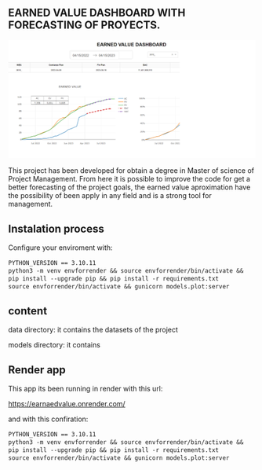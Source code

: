 ## EARNED VALUE DASHBOARD WITH FORECASTING OF PROYECTS.

![Render web server for dashboard](readme.png)

This project has been developed for obtain a degree in Master of science of Project Management. From here it is possible to improve the code for get a better forecasting of the project goals, the earned value aproximation have the possibility of been apply in any field and is a strong tool for management.

## Instalation process

Configure your enviroment with:

```
PYTHON_VERSION == 3.10.11
python3 -m venv envforrender && source envforrender/bin/activate && pip install --upgrade pip && pip install -r requirements.txt
source envforrender/bin/activate && gunicorn models.plot:server
```

## content

data directory: it contains the datasets of the project

models directory: it contains

## Render app

This app its been running in render with this url:

https://earnaedvalue.onrender.com/

and with this confiration:

```
PYTHON_VERSION == 3.10.11
python3 -m venv envforrender && source envforrender/bin/activate && pip install --upgrade pip && pip install -r requirements.txt
source envforrender/bin/activate && gunicorn models.plot:server
```


